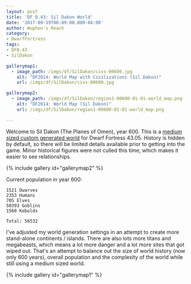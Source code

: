 ```yaml
---
layout: post
title: 'DF 0.43: Sil Dakon World'
date: '2017-09-19T06:09:00.000-04:00'
author: Wuphon's Reach
category:
- DwarfFortress
tags:
- DF0.43
- SilDakon

gallerymap1:
  - image_path: /imgs/df/SilDakon/civs-00600.jpg
    alt: "DF2014: World Map with Civilizations (Sil Dakon)"
    url: /imgs/df/SilDakon/civs-00600.jpg

gallerymap2:
  - image_path: /imgs/df/SilDakon/region1-00600-01-01-world_map.png
    alt: "DF2014: World Map (Sil Dakon)"
    url: /imgs/df/SilDakon/region1-00600-01-01-world_map.png

---
```


Welcome to Sil Dakon (The Planes of Omen), year 600.  This is a [medium sized custom generated world](/blog/imgs/df/SilDakon/region1-world_gen_param.txt) for Dwarf Fortress 43.05.  History is hidden by default, so there will be limited details available prior to getting into the game.  Minor historical figures were not culled this time, which makes it easier to see relationships.

{% include gallery id="gallerymap2" %}

Current population in year 600:

	1521 Dwarves
	2353 Humans
	705 Elves
	50393 Goblins
	1560 Kobolds

	Total: 56532

I've adjusted my world generation settings in an attempt to create more stand-alone continents / islands.  There are also lots more titans and megabeasts, which means a lot more danger and a lot more sites that got wiped out.  That's an attempt to balance out the size of world history (now only 600 years), overall population and the complexity of the world while still using a medium sized world.

{% include gallery id="gallerymap1" %}


